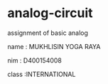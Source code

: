 # analog-circuit
assignment of basic analog

name    : MUKHLISIN YOGA RAYA

nim     : D400154008

class   :INTERNATIONAL
